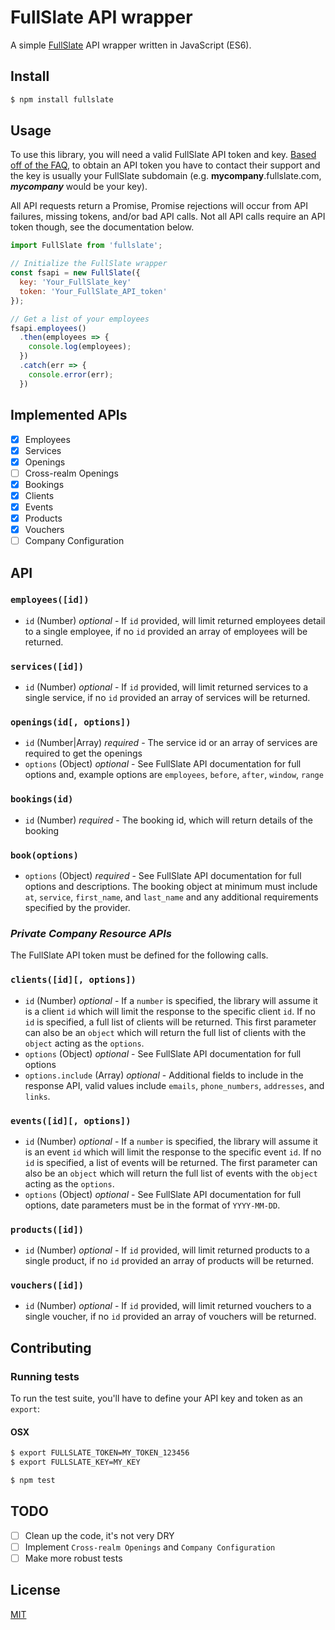 # FullSlate API wrapper

A simple [FullSlate](http://www.fullslate.com/) API wrapper written in JavaScript (ES6).

## Install

```sh
$ npm install fullslate
```

## Usage

To use this library, you will need a valid FullSlate API token and key. [Based off of the FAQ](http://support.fullslate.com/hc/en-us/articles/204901135-Does-Full-Slate-offer-an-API-), to obtain an API token you have to contact their support and the key is usually your FullSlate subdomain (e.g. **mycompany**.fullslate.com, ***mycompany*** would be your key).

All API requests return a Promise, Promise rejections will occur from API failures, missing tokens, and/or bad API calls. Not all API calls require an API token though, see the documentation below.

```js
import FullSlate from 'fullslate';

// Initialize the FullSlate wrapper
const fsapi = new FullSlate({
  key: 'Your_FullSlate_key'
  token: 'Your_FullSlate_API_token'
});

// Get a list of your employees
fsapi.employees()
  .then(employees => {
    console.log(employees);
  })
  .catch(err => {
    console.error(err);
  })
```

## Implemented APIs

* [X] Employees
* [X] Services
* [X] Openings
* [ ] Cross-realm Openings
* [X] Bookings
* [X] Clients
* [X] Events
* [X] Products
* [X] Vouchers
* [ ] Company Configuration

## API

### `employees([id])`
* `id` (Number) *optional* - If `id` provided, will limit returned employees detail to a single employee, if no `id` provided an array of employees will be returned.

### `services([id])`
* `id` (Number) *optional* - If `id` provided, will limit returned services to a single service, if no `id` provided an array of services will be returned.

### `openings(id[, options])`
* `id` (Number|Array) *required* - The service id or an array of services are required to get the openings
* `options` (Object) *optional* - See FullSlate API documentation for full options and, example options are `employees`, `before`, `after`, `window`, `range`

### `bookings(id)`
* `id` (Number) *required* - The booking id, which will return details of the booking

### `book(options)`
* `options` (Object) *required* - See FullSlate API documentation for full options and descriptions. The booking object at minimum must include `at`, `service`, `first_name`, and `last_name` and any additional requirements specified by the provider.

### ***Private Company Resource APIs***
The FullSlate API token must be defined for the following calls.

### `clients([id][, options])`
* `id` (Number) *optional* - If a `number` is specified, the library will assume it is a client `id` which will limit the response to the specific client `id`. If no `id` is specified, a full list of clients will be returned. This first parameter can also be an `object` which will return the full list of clients with the `object` acting as the `options`.
* `options` (Object) *optional* - See FullSlate API documentation for full options
* `options.include` (Array) *optional* - Additional fields to include in the response API, valid values include `emails`, `phone_numbers`, `addresses`, and `links`.

### `events([id][, options])`
* `id` (Number) *optional* - If a `number` is specified, the library will assume it is an event `id` which will limit the response to the specific event `id`. If no `id` is specified, a list of events will be returned. The first parameter can also be an `object` which will return the full list of events with the `object` acting as the `options`.
* `options` (Object) *optional* - See FullSlate API documentation for full options, date parameters must be in the format of `YYYY-MM-DD`.

### `products([id])`
* `id` (Number) *optional* - If `id` provided, will limit returned products to a single product, if no `id` provided an array of products will be returned.

### `vouchers([id])`
* `id` (Number) *optional* - If `id` provided, will limit returned vouchers to a single voucher, if no `id` provided an array of vouchers will be returned.

## Contributing

### Running tests

To run the test suite, you'll have to define your API key and token as an `export`:

#### OSX

```sh
$ export FULLSLATE_TOKEN=MY_TOKEN_123456
$ export FULLSLATE_KEY=MY_KEY
```

```sh
$ npm test
```

## TODO
* [ ] Clean up the code, it's not very DRY
* [ ] Implement `Cross-realm Openings` and `Company Configuration`
* [ ] Make more robust tests

## License
[MIT](LICENSE)